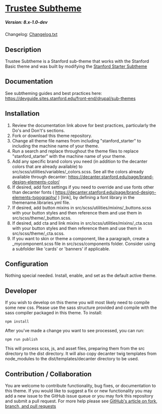# [Trustee Subtheme](https://github.com/SU-SWS/ace-botgryphon/tree/2.x/docroot/themes/trustee/trustee_subtheme)
##### Version: 8.x-1.0-dev

Changelog: [Changelog.txt](CHANGELOG.txt)

Description
---

Trustee Subtheme is a Stanford sub-theme that works with the Stanford Basic theme and was built by modifying the [Stanford Starter Subtheme](https://github.com/SU-SWS/trustee_subtheme)

Documentation
---
See subtheming guides and best practices here: 
https://devguide.sites.stanford.edu/front-end/drupal/sub-themes 

Installation
---
1. Review the documentation link above for best practices, particularly the Do's and Don't's sections.
2. Fork or download this theme repository. 
3. Change all theme file names from including "stanford_starter" to including the machine name of your theme.
4. Run a search and replace throughout the theme files to replace "stanford_starter" with the machine name of your theme.
5. Add any specific brand colors you need (in addition to the decanter colors that are already available) to src/scss/utilities/variables/_colors.scss. 
See all the colors already available through decanter: https://decanter.stanford.edu/page/brand-design-elements-color/ 
6. If desired, add font settings if you need to override and use fonts other than decanter fonts ( https://decanter.stanford.edu/page/brand-design-elements-typography/ ) [link],
by defining a font library in the themename.libraries.yml file.
7. If desired, add button mixins in src/scss/utilities/mixins/_buttons.scss with your button styles and then reference them and use them in src/scss/theme/_button.scss.
8. If desired, add cta and link mixins in src/scss/utilities/mixins/_cta.scss with your button styles and then reference them and use them in src/scss/theme/_cta.scss.
9. If you want to skin or theme a component, like a paragraph, create a _mycomponent.scss file in src/scss/components folder. Consider using a subfolder like 'cards' or 'banners' if applicable.

Configuration
---

Nothing special needed. Install, enable, and set as the default active theme.

Developer
---

If you wish to develop on this theme you will most likely need to compile some new css. Please use the sass structure provided and compile with the sass compiler packaged in this theme. To install:

```
npm install
```
After you've made a change you want to see processed, you can run:
```
npm run publish
```
This will process scss, js, and asset files, preparing them from the src directory to the dist directory.
It will also copy decanter twig templates from node_modules to the dist/templates/decanter directory to be used.

Contribution / Collaboration
---

You are welcome to contribute functionality, bug fixes, or documentation to this theme. If you would like to suggest a fix or new functionality you may add a new issue to the GitHub issue queue or you may fork this repository and submit a pull request. For more help please see [GitHub's article on fork, branch, and pull requests](https://help.github.com/articles/using-pull-requests)
